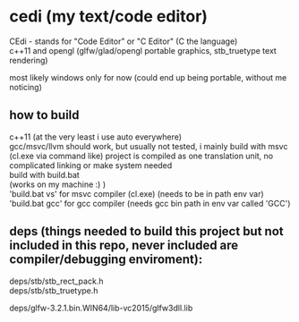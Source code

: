 # cedi (my text/code editor)
 CEdi - stands for "Code Editor" or "C Editor" (C the language)<br>
 c++11 and opengl (glfw/glad/opengl portable graphics, stb_truetype text rendering)<br>
 
 most likely windows only for now (could end up being portable, without me noticing)<br>
 
## how to build
 c++11 (at the very least i use auto everywhere)<br>
 gcc/msvc/llvm should work, but usually not tested, i mainly build with msvc (cl.exe via command like)
 project is compiled as one translation unit, no complicated linking or make system needed<br>
 build with build.bat<br> (works on my machine :) )<br>
  'build.bat vs'   for msvc compiler (cl.exe) (needs to be in path env var)<br>
  'build.bat gcc'  for gcc compiler (needs gcc bin path in env var called 'GCC')<br>
 
## deps (things needed to build this project but not included in this repo, never included are compiler/debugging enviroment):
 deps/stb/stb_rect_pack.h<br>
 deps/stb/stb_truetype.h<br>
 
 deps/glfw-3.2.1.bin.WIN64/lib-vc2015/glfw3dll.lib<br>
 